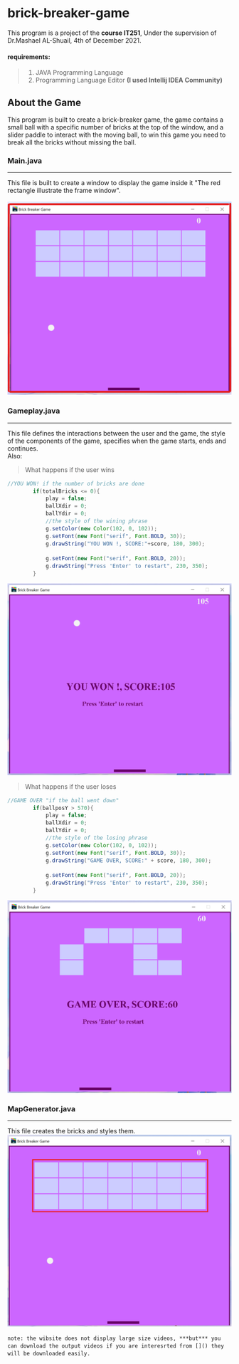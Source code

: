 # brick-breaker-game
This program is a project of the **course IT251**, Under the supervision of Dr.Mashael AL-Shuail, 4th of December 2021.

#### requirements:
> 1. JAVA Programming Language <br/>
> 2. Programming Language Editor **(I used Intellij IDEA Community)**

## About the Game
This program is built to create a brick-breaker game, the game contains a small ball with a specific number of bricks at the top of the window, and a slider paddle to interact with the moving ball, to win this game you need to break all the bricks without missing the ball.

### Main.java
***

This file is built to create a window to display the game inside it "The red rectangle illustrate the frame window". <br/><br/>
![The Frame window](Images_of_ReadomeFile/WindowFrame.png)


### Gameplay.java
***

This file defines the interactions between the user and the game, the style of the components of the game, specifies when the game starts, ends and continues.<br/> Also: <br/>

>What happens if the user wins
```java
//YOU WON! if the number of bricks are done
        if(totalBricks <= 0){
            play = false;
            ballXdir = 0;
            ballYdir = 0;
            //the style of the wining phrase
            g.setColor(new Color(102, 0, 102));
            g.setFont(new Font("serif", Font.BOLD, 30));
            g.drawString("YOU WON !, SCORE:"+score, 180, 300);

            g.setFont(new Font("serif", Font.BOLD, 20));
            g.drawString("Press 'Enter' to restart", 230, 350);
        }
``` 
![You Won Phrase](Images_of_ReadomeFile/YouWon.png)

> What happens if the user loses
```java
//GAME OVER "if the ball went down"
        if(ballposY > 570){
            play = false;
            ballXdir = 0;
            ballYdir = 0;
            //the style of the losing phrase
            g.setColor(new Color(102, 0, 102));
            g.setFont(new Font("serif", Font.BOLD, 30));
            g.drawString("GAME OVER, SCORE:" + score, 180, 300);

            g.setFont(new Font("serif", Font.BOLD, 20));
            g.drawString("Press 'Enter' to restart", 230, 350);
        }
```
![Game Over Phrase](Images_of_ReadomeFile/GameOver.png)

### MapGenerator.java
***
This file creates the bricks and styles them.
![Bricks Map](Images_of_ReadomeFile/Bricks.png)

`note: the wibsite does not display large size videos, ***but*** you can download the output videos if you are interesrted from []() they will be downloaded easily.`
